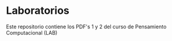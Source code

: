 # Laboratorios
Este repositorio contiene los PDF's 1 y 2 del curso de Pensamiento Computacional (LAB)